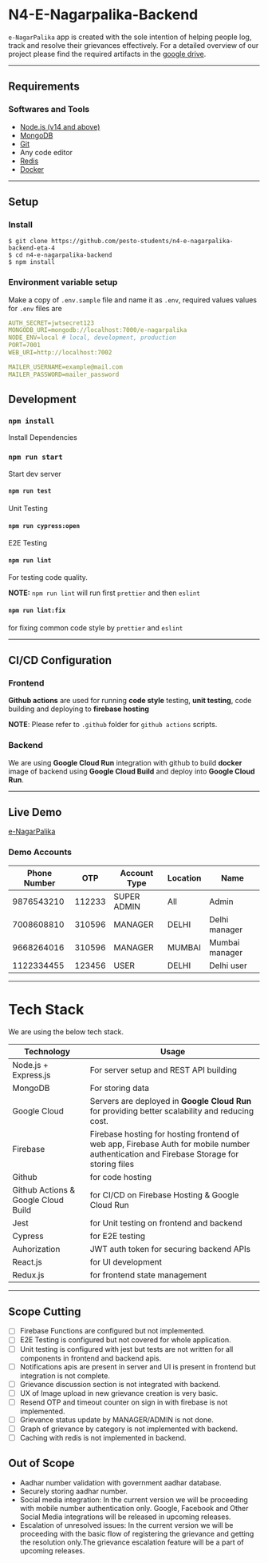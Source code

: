 <!-- @format -->

# N4-E-Nagarpalika-Backend

`e-NagarPalika` app is created with the sole intention of helping people log, track and resolve their grievances effectively. For a detailed overview of our project please find the required artifacts in the [google drive](https://drive.google.com/drive/folders/1m65N-1Ti4YkbAydtNGISgpeh_c-oXefx).

---

## Requirements

### Softwares and Tools

- [Node.js (v14 and above)](https://nodejs.org)
- [MongoDB](https://www.mongodb.com)
- [Git](https://git-scm.com)
- Any code editor
- [Redis](https://redislabs.com)
- [Docker](https://www.docker.com)

---

## Setup

### Install

    $ git clone https://github.com/pesto-students/n4-e-nagarpalika-backend-eta-4
    $ cd n4-e-nagarpalika-backend
    $ npm install

### Environment variable setup

Make a copy of `.env.sample` file and name it as `.env`, required values values for `.env` files are

```yaml
AUTH_SECRET=jwtsecret123
MONGODB_URI=mongodb://localhost:7000/e-nagarpalika
NODE_ENV=local # local, development, production
PORT=7001
WEB_URI=http://localhost:7002

MAILER_USERNAME=example@mail.com
MAILER_PASSWORD=mailer_password
```

## Development

### `npm install`

Install Dependencies

### `npm run start`

Start dev server

#### `npm run test`

Unit Testing

#### `npm run cypress:open`

E2E Testing

#### `npm run lint`

For testing code quality.

**NOTE:** `npm run lint` will run first `prettier` and then `eslint`

#### `npm run lint:fix`

for fixing common code style by `prettier` and `eslint`

---

## CI/CD Configuration

### Frontend

**Github actions** are used for running **code style** testing, **unit testing**, code building and deploying to **firebase hosting**

**NOTE**: Please refer to `.github` folder for `github actions` scripts.

### Backend

We are using **Google Cloud Run** integration with github to build **docker** image of backend using **Google Cloud Build** and deploy into **Google Cloud Run**.

---

## Live Demo

[e-NagarPalika](https://enp.hbarve1.com)

### Demo Accounts

| Phone Number | OTP    | Account Type | Location | Name           |
| ------------ | ------ | ------------ | -------- | -------------- |
| 9876543210   | 112233 | SUPER ADMIN  | All      | Admin          |
| 7008608810   | 310596 | MANAGER      | DELHI    | Delhi manager  |
| 9668264016   | 310596 | MANAGER      | MUMBAI   | Mumbai manager |
| 1122334455   | 123456 | USER         | DELHI    | Delhi user     |

---

# Tech Stack

We are using the below tech stack.

| Technology                          | Usage                                                                                                                                   |
| ----------------------------------- | --------------------------------------------------------------------------------------------------------------------------------------- |
| Node.js + Express.js                | For server setup and REST API building                                                                                                  |
| MongoDB                             | For storing data                                                                                                                        |
| Google Cloud                        | Servers are deployed in **Google Cloud Run** for providing better scalability and reducing cost.                                        |
| Firebase                            | Firebase hosting for hosting frontend of web app, Firebase Auth for mobile number authentication and Firebase Storage for storing files |
| Github                              | for code hosting                                                                                                                        |
| Github Actions & Google Cloud Build | for CI/CD on Firebase Hosting & Google Cloud Run                                                                                        |
| Jest                                | for Unit testing on frontend and backend                                                                                                |
| Cypress                             | for E2E testing                                                                                                                         |
| Auhorization                        | JWT auth token for securing backend APIs                                                                                                |
| React.js                            | for UI development                                                                                                                      |
| Redux.js                            | for frontend state management                                                                                                           |

---

## Scope Cutting

- [ ] Firebase Functions are configured but not implemented.
- [ ] E2E Testing is configured but not covered for whole application.
- [ ] Unit testing is configured with jest but tests are not written for all components in frontend and backend apis.
- [ ] Notifications apis are present in server and UI is present in frontend but integration is not complete.
- [ ] Grievance discussion section is not integrated with backend.
- [ ] UX of Image upload in new grievance creation is very basic.
- [ ] Resend OTP and timeout counter on sign in with firebase is not implemented.
- [ ] Grievance status update by MANAGER/ADMIN is not done.
- [ ] Graph of grievance by category is not implemented with backend.
- [ ] Caching with redis is not implemented in backend.

## Out of Scope

- Aadhar number validation with government aadhar database.
- Securely storing aadhar number.
- Social media integration: In the current version we will be proceeding with mobile number authentication only. Google, Facebook and Other Social Media integrations will be released in upcoming releases.
- Escalation of unresolved issues: In the current version we will be proceeding with the basic flow of registering the grievance and getting the resolution only.The grievance escalation feature will be a part of upcoming releases.
